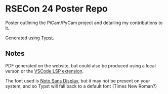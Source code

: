# RSECon 24 Poster Repo

Poster outlining the PiCam/PyCam project and detailing my contributions to it.

Generated using [Typst](https://typst.app).  

## Notes

PDF generated on the website, but could also be produced using a local verson or the [VSCode LSP extension](https://marketplace.visualstudio.com/items?itemName=nvarner.typst-lsp).

The font used is [Noto Sans Display](https://fonts.google.com/noto/specimen/Noto+Sans+Display), but it may not be present on your system, and so Typst will fall back to a default font (Times New Roman?)
